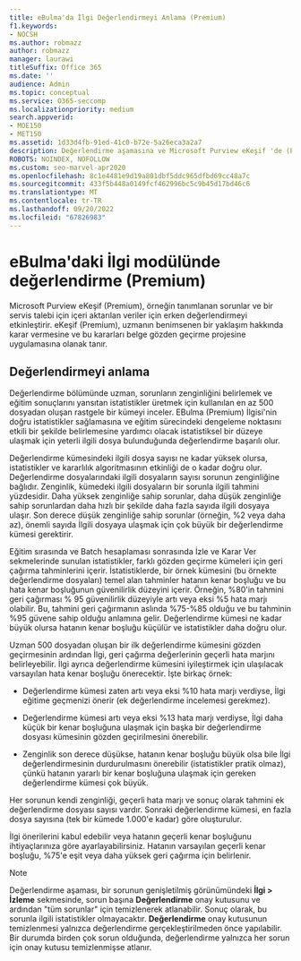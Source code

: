 ```yaml
---
title: eBulma'da İlgi Değerlendirmeyi Anlama (Premium)
f1.keywords:
- NOCSH
ms.author: robmazz
author: robmazz
manager: laurawi
titleSuffix: Office 365
ms.date: ''
audience: Admin
ms.topic: conceptual
ms.service: O365-seccomp
ms.localizationpriority: medium
search.appverid:
- MOE150
- MET150
ms.assetid: 1d33d4fb-91ed-41c0-b72e-5a26eca3a2a7
description: Değerlendirme aşamasına ve Microsoft Purview eKeşif 'de (Premium) İlgi eğitimi sırasında sorunların zenginliğini belirlemedeki rolüne genel bir bakış elde edin.
ROBOTS: NOINDEX, NOFOLLOW
ms.custom: seo-marvel-apr2020
ms.openlocfilehash: 8c1e4481e9d19a801dbf5ddc965dfbd69cc48a7c
ms.sourcegitcommit: 433f5b448a0149fcf462996bc5c9b45d17bd46c6
ms.translationtype: MT
ms.contentlocale: tr-TR
ms.lasthandoff: 09/20/2022
ms.locfileid: "67826983"
---
```

# <a name="assessment-in-the-relevance-module-in-ediscovery-premium"></a>eBulma'daki İlgi modülünde değerlendirme (Premium)
  
Microsoft Purview eKeşif (Premium), örneğin tanımlanan sorunlar ve bir servis talebi için içeri aktarılan veriler için erken değerlendirmeyi etkinleştirir. eKeşif (Premium), uzmanın benimsenen bir yaklaşım hakkında karar vermesine ve bu kararları belge gözden geçirme projesine uygulamasına olanak tanır.
  
## <a name="understanding-assessment"></a>Değerlendirmeyi anlama

Değerlendirme bölümünde uzman, sorunların zenginliğini belirlemek ve eğitim sonuçlarını yansıtan istatistikler üretmek için kullanılan en az 500 dosyadan oluşan rastgele bir kümeyi inceler. EBulma (Premium) İlgisi'nin doğru istatistikler sağlamasına ve eğitim sürecindeki dengeleme noktasını etkili bir şekilde belirlemesine yardımcı olacak istatistiksel bir düzeye ulaşmak için yeterli ilgili dosya bulunduğunda değerlendirme başarılı olur. 
  
Değerlendirme kümesindeki ilgili dosya sayısı ne kadar yüksek olursa, istatistikler ve kararlılık algoritmasının etkinliği de o kadar doğru olur. Değerlendirme dosyalarındaki ilgili dosyaların sayısı sorunun zenginliğine bağlıdır. Zenginlik, kümedeki ilgili dosyaların bir sorunla ilgili tahmini yüzdesidir. Daha yüksek zenginliğe sahip sorunlar, daha düşük zenginliğe sahip sorunlardan daha hızlı bir şekilde daha fazla sayıda ilgili dosyaya ulaşır. Son derece düşük zenginliğe sahip sorunlar (örneğin, %2 veya daha az), önemli sayıda İlgili dosyaya ulaşmak için çok büyük bir değerlendirme kümesi gerektirir.
  
Eğitim sırasında ve Batch hesaplaması sonrasında İzle ve Karar Ver sekmelerinde sunulan istatistikler, farklı gözden geçirme kümeleri için geri çağırma tahminlerini içerir. İstatistiklerde, bir örnek kümesini (bu örnekte değerlendirme dosyaları) temel alan tahminler hatanın kenar boşluğu ve bu hata kenar boşluğunun güvenilirlik düzeyini içerir. Örneğin, %80'in tahmini geri çağırması % 95 güvenilirlik düzeyiyle artı veya eksi %5 hata marjı olabilir. Bu, tahmini geri çağırmanın aslında %75-%85 olduğu ve bu tahminin %95 güvene sahip olduğu anlamına gelir. Değerlendirme kümesi ne kadar büyük olursa hatanın kenar boşluğu küçülür ve istatistikler daha doğru olur. 
  
Uzman 500 dosyadan oluşan bir ilk değerlendirme kümesini gözden geçirmesinin ardından İlgi, geri çağırma değerlerinin geçerli hata marjını belirleyebilir. İlgi ayrıca değerlendirme kümesini iyileştirmek için ulaşılacak varsayılan hata kenar boşluğu önerecektir. İşte birkaç örnek:
  
- Değerlendirme kümesi zaten artı veya eksi %10 hata marjı verdiyse, İlgi eğitime geçmenizi önerir (ek değerlendirme incelemesi gerekmez). 

- Değerlendirme kümesi artı veya eksi %13 hata marjı verdiyse, İlgi daha küçük bir kenar boşluğuna ulaşmak için başka bir değerlendirme dosyası kümesinin gözden geçirilmesini önerebilir. 

- Zenginlik son derece düşükse, hatanın kenar boşluğu büyük olsa bile İlgi değerlendirmesinin durdurulmasını önerebilir (istatistikler pratik olmaz), çünkü hatanın yararlı bir kenar boşluğuna ulaşmak için gereken değerlendirme kümesi çok büyük.

Her sorunun kendi zenginliği, geçerli hata marjı ve sonuç olarak tahmini ek değerlendirme dosyası sayısı vardır. Sonraki değerlendirme kümesi, en fazla dosya sayısına (tek bir kümede 1.000'e kadar) göre oluşturulur.
  
İlgi önerilerini kabul edebilir veya hatanın geçerli kenar boşluğunu ihtiyaçlarınıza göre ayarlayabilirsiniz. Hatanın varsayılan geçerli kenar boşluğu, %75'e eşit veya daha yüksek geri çağırma için belirlenir.
  
> [!NOTE]
> Değerlendirme aşaması, bir sorunun genişletilmiş görünümündeki **İlgi \> İzleme** sekmesinde, sorun başına **Değerlendirme** onay kutusunu ve ardından "tüm sorunlar" için temizlenerek atlanabilir. Sonuç olarak, bu sorunla ilgili istatistikler olmayacaktır. **Değerlendirme** onay kutusunun temizlenmesi yalnızca değerlendirme gerçekleştirilmeden önce yapılabilir. Bir durumda birden çok sorun olduğunda, değerlendirme yalnızca her sorun için onay kutusu temizlenmişse atlanır.
